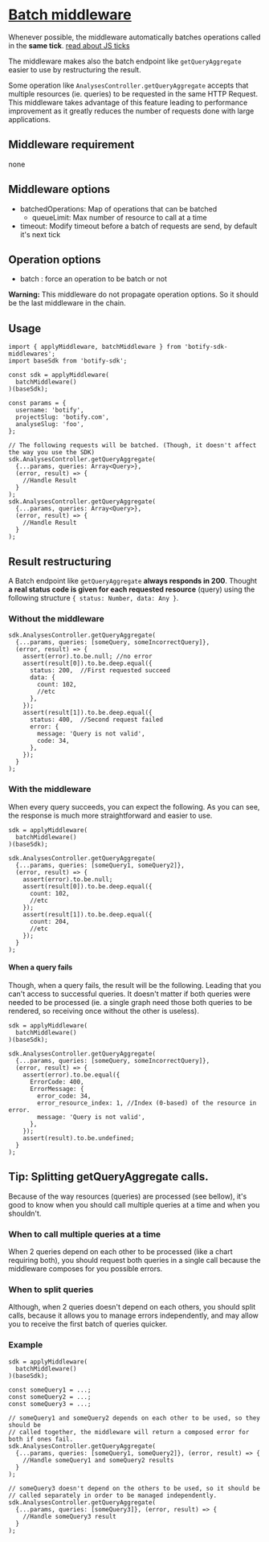 # [Batch middleware](../../src/middlewares/batchMiddleware.js)

Whenever possible, the middleware automatically batches operations called in the **same tick**. [read about JS ticks](http://blog.carbonfive.com/2013/10/27/the-javascript-event-loop-explained)

The middleware makes also the batch endpoint like `getQueryAggregate` easier to use by restructuring the result.

Some operation like `AnalysesController.getQueryAggregate` accepts that multiple resources (ie. queries) to be requested in the same HTTP Request. This middleware takes advantage of this feature leading to performance improvement as it greatly reduces the number of requests done with large applications.

## Middleware requirement
none

## Middleware options
- batchedOperations: Map of operations that can be batched
  - queueLimit: Max number of resource to call at a time
- timeout: Modify timeout before a batch of requests are send, by default it's next tick

## Operation options
- batch : force an operation to be batch or not

**Warning:** This middleware do not propagate operation options. So it should be the last middleware in the chain.

## Usage
```JS
import { applyMiddleware, batchMiddleware } from 'botify-sdk-middlewares';
import baseSdk from 'botify-sdk';

const sdk = applyMiddleware(
  batchMiddleware()
)(baseSdk);

const params = {
  username: 'botify',
  projectSlug: 'botify.com',
  analyseSlug: 'foo',
};

// The following requests will be batched. (Though, it doesn't affect the way you use the SDK)
sdk.AnalysesController.getQueryAggregate(
  {...params, queries: Array<Query>},
  (error, result) => {
    //Handle Result
  }
);
sdk.AnalysesController.getQueryAggregate(
  {...params, queries: Array<Query>},
  (error, result) => {
    //Handle Result
  }
);
```

## Result restructuring

A Batch endpoint like `getQueryAggregate` **always responds in 200**. Thought **a real status code is given for each requested resource** (query) using the following structure `{ status: Number, data: Any }`.

### Without the middleware
```JS
sdk.AnalysesController.getQueryAggregate(
  {...params, queries: [someQuery, someIncorrectQuery]},
  (error, result) => {
    assert(error).to.be.null; //no error
    assert(result[0]).to.be.deep.equal({
      status: 200,  //First requested succeed
      data: {
        count: 102,
        //etc
      },
    });
    assert(result[1]).to.be.deep.equal({
      status: 400,  //Second request failed
      error: {
        message: 'Query is not valid',
        code: 34,
      },
    });
  }
);
```

### With the middleware
When every query succeeds, you can expect the following. As you can see, the response is much more straightforward and easier to use.
```JS
sdk = applyMiddleware(
  batchMiddleware()
)(baseSdk);

sdk.AnalysesController.getQueryAggregate(
  {...params, queries: [someQuery1, someQuery2]},
  (error, result) => {
    assert(error).to.be.null;
    assert(result[0]).to.be.deep.equal({
      count: 102,
      //etc
    });
    assert(result[1]).to.be.deep.equal({
      count: 204,
      //etc
    });
  }
);
```

#### When a query fails
Though, when a query fails, the result will be the following. Leading that you can't access to successful queries. It doesn't matter if both queries were needed to be processed (ie. a single graph need those both queries to be rendered, so receiving once without the other is useless).

```JS
sdk = applyMiddleware(
  batchMiddleware()
)(baseSdk);

sdk.AnalysesController.getQueryAggregate(
  {...params, queries: [someQuery, someIncorrectQuery]},
  (error, result) => {
    assert(error).to.be.equal({
      ErrorCode: 400,
      ErrorMessage: {
        error_code: 34,
        error_resource_index: 1, //Index (0-based) of the resource in error.
        message: 'Query is not valid',
      },
    });
    assert(result).to.be.undefined;
  }
);
```

## Tip: Splitting getQueryAggregate calls.
Because of the way resources (queries) are processed (see bellow), it's good to know when you should call multiple queries at a time and when you shouldn't.

### When to call multiple queries at a time
When 2 queries depend on each other to be processed (like a chart requiring both), you should request both queries in a single call because the middleware composes for you possible errors.

### When to split queries
Although, when 2 queries doesn't depend on each others, you should split calls, because it allows you to manage errors independently, and may allow you to receive the first batch of queries quicker.

### Example
```JS
sdk = applyMiddleware(
  batchMiddleware()
)(baseSdk);

const someQuery1 = ...;
const someQuery2 = ...;
const someQuery3 = ...;

// someQuery1 and someQuery2 depends on each other to be used, so they should be
// called together, the middleware will return a composed error for both if ones fail.
sdk.AnalysesController.getQueryAggregate(
  {...params, queries: [someQuery1, someQuery2]}, (error, result) => {
    //Handle someQuery1 and someQuery2 results
  }
);

// someQuery3 doesn't depend on the others to be used, so it should be
// called separately in order to be managed independently.
sdk.AnalysesController.getQueryAggregate(
  {...params, queries: [someQuery3]}, (error, result) => {
    //Handle someQuery3 result
  }
);
```
